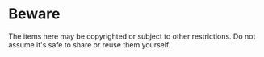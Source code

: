 # Beware
The items here may be copyrighted or subject to other restrictions. Do not assume it's safe to share or reuse them yourself.


